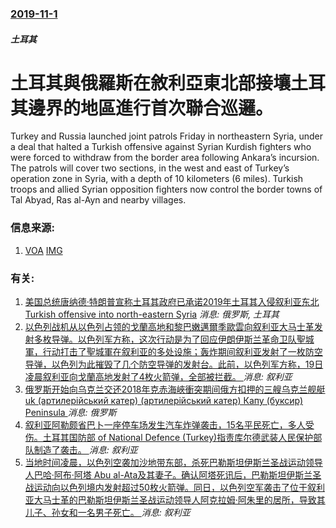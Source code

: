 ### [2019-11-1](/news/2019/11/1/index.md)

##### 土耳其
# 土耳其與俄羅斯在敘利亞東北部接壤土耳其邊界的地區進行首次聯合巡邏。 

Turkey and Russia launched joint patrols Friday in northeastern Syria, under a deal that halted a Turkish offensive against Syrian Kurdish fighters who were forced to withdraw from the border area following Ankara’s incursion. The patrols will cover two sections, in the west and east of Turkey’s operation zone in Syria, with a depth of 10 kilometers (6 miles). Turkish troops and allied Syrian opposition fighters now control the border towns of Tal Abyad, Ras al-Ayn and nearby villages.


### 信息来源:

1. [VOA](https://www.voanews.com/middle-east/joint-turkish-russian-patrols-begin-along-syrian-border) [IMG](https://media.voltron.voanews.com/Drupal/01live-166/ap-images/2019/11/2582f3552fbf1718e145816672b7d922.jpg)

### 有关:

1. [美国总统唐纳德·特朗普宣称土耳其政府已承诺2019年土耳其入侵叙利亚东北 Turkish offensive into north-eastern Syria](/zh/news/2019/10/23/美国总统唐纳德-特朗普宣称土耳其政府已承诺2019年土耳其入侵叙利亚东北-Turkish-offensive-into.md) _消息: 俄罗斯, 土耳其_
2. [ 以色列战机从以色列占领的戈蘭高地和黎巴嫩邁爾季歐雲向叙利亚大马士革发射多枚导弹。以色列军方称，这次行动是为了回应伊朗伊斯兰革命卫队聖城軍，行动打击了聖城軍在叙利亚的多处设施；轰炸期间叙利亚发射了一枚防空导弹，以色列为此摧毁了几个防空导弹的发射台。此前，以色列军方称，19日凌晨叙利亚向戈蘭高地发射了4枚火箭弹，全部被拦截。 ](/zh/news/2019/11/20/以色列战机从以色列占领的戈蘭高地和黎巴嫩邁爾季歐雲向叙利亚大马士革发射多枚导弹-以色列军方称-这次行动是为了回应伊朗伊.md) _消息: 叙利亚_
3. [ 俄罗斯开始向乌克兰交还2018年克赤海峽衝突期间俄方扣押的三艘乌克兰舰艇uk (артилерійський катер) (артилерійський катер) Капу (буксир) Peninsula ](/zh/news/2019/11/17/俄罗斯开始向乌克兰交还2018年克赤海峽衝突期间俄方扣押的三艘乌克兰舰艇uk-артилерійський-кате.md) _消息: 俄罗斯_
4. [ 叙利亚阿勒颇省巴卜一座停车场发生汽车炸弹袭击，15名平民死亡，多人受伤。土耳其国防部 of National Defence (Turkey)指责库尔德武装人民保护部队制造了袭击。 ](/zh/news/2019/11/16/叙利亚阿勒颇省巴卜一座停车场发生汽车炸弹袭击-15名平民死亡-多人受伤-土耳其国防部-of-National-Defe.md) _消息: 叙利亚_
5. [ 当地时间凌晨，以色列空袭加沙地带东部，杀死巴勒斯坦伊斯兰圣战运动领导人巴哈·阿布·阿塔 Abu al-Ata及其妻子。确认阿塔死讯后，巴勒斯坦伊斯兰圣战运动向以色列境内发射超过50枚火箭弹。同日，以色列空军袭击了位于叙利亚大马士革的巴勒斯坦伊斯兰圣战运动领导人阿克拉姆·阿朱里的居所，导致其儿子、孙女和一名男子死亡。 ](/zh/news/2019/11/12/当地时间凌晨-以色列空袭加沙地带东部-杀死巴勒斯坦伊斯兰圣战运动领导人巴哈-阿布-阿塔-Abu-al-Ata及其妻子.md) _消息: 叙利亚_
